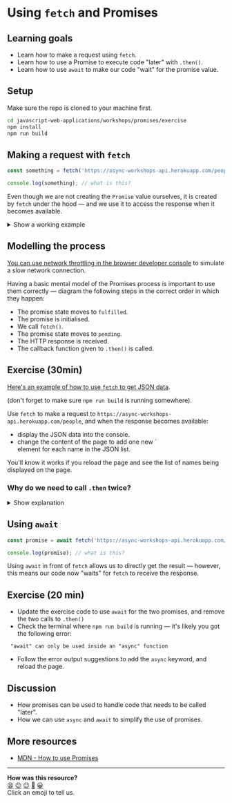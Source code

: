 # Using `fetch` and Promises

## Learning goals
 * Learn how to make a request using `fetch`.
 * Learn how to use a Promise to execute code "later" with `.then()`.
 * Learn how to use `await` to make our code "wait" for the promise value.

## Setup

Make sure the repo is cloned to your machine first.

```bash
cd javascript-web-applications/workshops/promises/exercise
npm install
npm run build
```

## Making a request with `fetch`

```js
const something = fetch('https://async-workshops-api.herokuapp.com/people');

console.log(something); // what is this?
```

Even though we are not creating the `Promise` value ourselves, it is created by `fetch` under the hood — and we use it to access the response when it becomes available.

<details>
  <summary>Show a working example</summary>

  ```js
  const promise = fetch('https://async-workshops-api.herokuapp.com/people');

  promise.then((response) => {
    console.log(response);
  });
  ```
</details>

## Modelling the process

[You can use network throttling in the browser developer console](https://developer.chrome.com/docs/devtools/network/reference/#throttling) to simulate a slow network connection.

Having a basic mental model of the Promises process is important to use them correctly — diagram the following steps in the correct order in which they happen:

 * The promise state moves to `fulfilled`.
 * The promise is initialised.
 * We call `fetch()`.
 * The promise state moves to `pending`.
 * The HTTP response is received.
 * The callback function given to `.then()` is called.

## Exercise (30min)

[Here's an example of how to use `fetch` to get JSON data](https://developer.mozilla.org/en-US/docs/Web/API/Fetch_API/Using_Fetch).

(don't forget to make sure `npm run build` is running somewhere).

Use `fetch` to make a request to `https://async-workshops-api.herokuapp.com/people`, and when the response becomes available:
  * display the JSON data into the console.
  * change the content of the page to add one new `<div> element for each name in the JSON list.

You'll know it works if you reload the page and see the list of names being displayed on the page.

### Why do we need to call `.then` twice?

<details>
  <summary>Show explanation</summary>

  ```js
  const firstPromise = fetch('https://async-workshops-api.herokuapp.com/people');

  // The first Promise returned by `fetch` is "fulfilled" when the response is available, however its JSON data is not "ready" yet.
  const secondPromise = firstPromise.then((response) => {
    
    // Because the JSON data in the response might be very large (we could stream a very long JSON document), we need to call `data.json()`, which returns another promise.
    return response.json();
  });

  // `secondPromise` is the promise returned by `response.json()` - it is fulfilled when the program has finished reading the JSON data. 
  secondPromise.then((jsonData) => {

    // The JSON data is now available as a JavaScript object, and we can use it.

    console.log(jsonData);

    jsonData.forEach(item => console.log(item));
  });


  // It's common to write all the above more concisely this way:
  fetch('https://async-workshops-api.herokuapp.com/people')
    .then((response) => response.json())
    .then((jsonData) => {
      // ...
    });

  ```
</details>

## Using `await`

```js
const promise = await fetch('https://async-workshops-api.herokuapp.com/people');

console.log(promise); // what is this?
```

Using `await` in front of `fetch` allows us to directly get the result — however, this means our code now "waits" for `fetch` to receive the response.

## Exercise (20 min)

 * Update the exercise code to use `await` for the two promises, and remove the two calls to `.then()`
 * Check the terminal where `npm run build` is running — it's likely you got the following error: 
 ```
  "await" can only be used inside an "async" function
 ```
 * Follow the error output suggestions to add the `async` keyword, and reload the page.

## Discussion

 * How promises can be used to handle code that needs to be called "later".
 * How we can use `async` and `await` to simplify the use of promises.

## More resources

 * [MDN - How to use Promises](https://developer.mozilla.org/en-US/docs/Learn/JavaScript/Asynchronous/Promises)

<!-- BEGIN GENERATED SECTION DO NOT EDIT -->

---

**How was this resource?**  
[😫](https://airtable.com/shrUJ3t7KLMqVRFKR?prefill_Repository=makersacademy/javascript-web-applications&prefill_File=workshops/promises/README.md&prefill_Sentiment=😫) [😕](https://airtable.com/shrUJ3t7KLMqVRFKR?prefill_Repository=makersacademy/javascript-web-applications&prefill_File=workshops/promises/README.md&prefill_Sentiment=😕) [😐](https://airtable.com/shrUJ3t7KLMqVRFKR?prefill_Repository=makersacademy/javascript-web-applications&prefill_File=workshops/promises/README.md&prefill_Sentiment=😐) [🙂](https://airtable.com/shrUJ3t7KLMqVRFKR?prefill_Repository=makersacademy/javascript-web-applications&prefill_File=workshops/promises/README.md&prefill_Sentiment=🙂) [😀](https://airtable.com/shrUJ3t7KLMqVRFKR?prefill_Repository=makersacademy/javascript-web-applications&prefill_File=workshops/promises/README.md&prefill_Sentiment=😀)  
Click an emoji to tell us.

<!-- END GENERATED SECTION DO NOT EDIT -->
